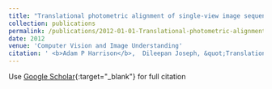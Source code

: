 ```yaml
---
title: "Translational photometric alignment of single-view image sequences"
collection: publications
permalink: /publications/2012-01-01-Translational-photometric-alignment-of-single-view-image-sequences
date: 2012
venue: 'Computer Vision and Image Understanding'
citation: ' <b>Adam P Harrison</b>,  Dileepan Joseph, &quot;Translational photometric alignment of single-view image sequences.&quot; Computer Vision and Image Understanding, 2012.'
---
```

Use [Google Scholar](https://scholar.google.com/scholar?q=Translational+photometric+alignment+of+single+view+image+sequences){:target="_blank"} for full citation